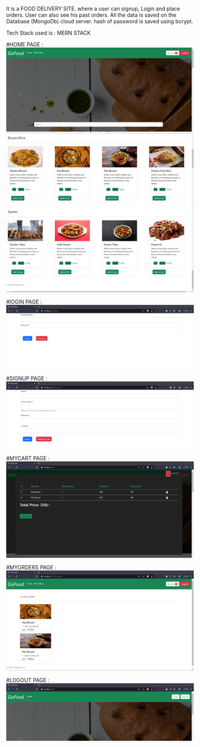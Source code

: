 It is a FOOD DELIVERY SITE. where a user can signup, Login and place orders. User can also see his past orders. 
All the data is saved on the Database (MongoDb) cloud server. hash of password is saved using bcrypt. 

Tech Stack used is : MERN STACK 

#HOME PAGE : 
![plot](./pics/home1.png)
![plot](./pics/home2.png)
![plot](./pics/home4.png)

#lOGIN PAGE : 
![plot](./pics/login.png)

#SIGNUP PAGE : 
![plot](./pics/signup.png)

#MYCART PAGE : 
![plot](./pics/myCart.png)

#MYORDERS PAGE : 
![plot](./pics/myorders.png)

#LOGOUT PAGE : 
![plot](./pics/logout.png)
